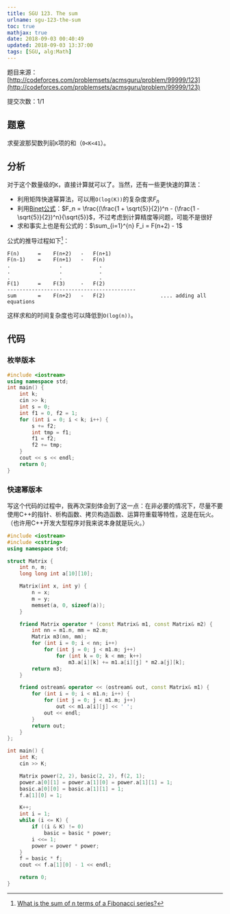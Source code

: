 ```yaml
---
title: SGU 123. The sum
urlname: sgu-123-the-sum
toc: true
mathjax: true
date: 2018-09-03 00:40:49
updated: 2018-09-03 13:37:00
tags: [SGU, alg:Math]
---
```


题目来源：[http://codeforces.com/problemsets/acmsguru/problem/99999/123](http://codeforces.com/problemsets/acmsguru/problem/99999/123)

提交次数：1/1

## 题意

求斐波那契数列前`K`项的和（`0<K<41`）。

## 分析

对于这个数量级的`K`，直接计算就可以了。当然，还有一些更快速的算法：

* 利用矩阵快速幂算法，可以用`O(log(K))`的复杂度求$F_n$
* 利用[Binet公式](https://en.wikipedia.org/wiki/Fibonacci_number#Closed-form_expression)：$F_n = \frac{(\frac{1 + \sqrt{5}}{2})^n - (\frac{1 - \sqrt{5}}{2})^n}{\sqrt{5}}$，不过考虑到计算精度等问题，可能不是很好
* 求和事实上也是有公式的：$\sum_{i=1}^{n} F_i = F(n+2) - 1$

公式的推导过程如下[^quora]：

```
F(n)      =    F(n+2)   -   F(n+1)
F(n-1)    =    F(n+1)   -   F(n)
.                .            .
.                .            .
.                .            .
F(1)      =    F(3)     -   F(2)
------------------------------------------
sum       =    F(n+2)   -   F(2)                  .... adding all equations
```

[^quora]: [What is the sum of n terms of a Fibonacci series?](https://www.quora.com/What-is-the-sum-of-n-terms-of-a-Fibonacci-series)

这样求和的时间复杂度也可以降低到`O(log(n))`。

## 代码

### 枚举版本

```cpp
#include <iostream>
using namespace std;
int main() {
    int k;
    cin >> k;
    int s = 0;
    int f1 = 0, f2 = 1;
    for (int i = 0; i < k; i++) {
        s += f2;
        int tmp = f1;
        f1 = f2;
        f2 += tmp;
    }
    cout << s << endl;
    return 0;
}
```

### 快速幂版本

写这个代码的过程中，我再次深刻体会到了这一点：在非必要的情况下，尽量不要使用C++的指针、析构函数、拷贝构造函数、运算符重载等特性，这是在玩火。（也许用C++开发大型程序对我来说本身就是玩火。）

```cpp
#include <iostream>
#include <cstring>
using namespace std;

struct Matrix {
    int n, m;
    long long int a[10][10];

    Matrix(int x, int y) {
        n = x;
        m = y;
        memset(a, 0, sizeof(a));
    }

    friend Matrix operator * (const Matrix& m1, const Matrix& m2) {
        int nn = m1.n, mm = m2.m;
        Matrix m3(nn, mm);
        for (int i = 0; i < nn; i++)
            for (int j = 0; j < m1.m; j++)
                for (int k = 0; k < mm; k++)
                    m3.a[i][k] += m1.a[i][j] * m2.a[j][k];
        return m3;
    }

    friend ostream& operator << (ostream& out, const Matrix& m1) {
        for (int i = 0; i < m1.n; i++) {
            for (int j = 0; j < m1.m; j++)
                out << m1.a[i][j] << ' ';
            out << endl;
        }
        return out;
    }
};

int main() {
    int K;
    cin >> K;

    Matrix power(2, 2), basic(2, 2), f(2, 1);
    power.a[0][1] = power.a[1][0] = power.a[1][1] = 1;
    basic.a[0][0] = basic.a[1][1] = 1;
    f.a[1][0] = 1;

    K++;
    int i = 1;
    while (i <= K) {
        if ((i & K) != 0)
            basic = basic * power;
        i <<= 1;
        power = power * power;
    }
    f = basic * f;
    cout << f.a[1][0] - 1 << endl;

    return 0;
}
```
